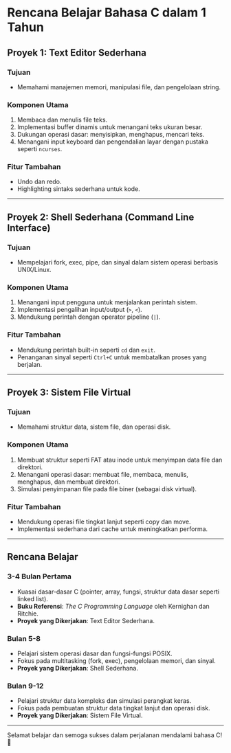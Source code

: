 # Rencana Belajar Bahasa C dalam 1 Tahun

## Proyek 1: **Text Editor Sederhana**
### Tujuan
- Memahami manajemen memori, manipulasi file, dan pengelolaan string.

### Komponen Utama
1. Membaca dan menulis file teks.
2. Implementasi buffer dinamis untuk menangani teks ukuran besar.
3. Dukungan operasi dasar: menyisipkan, menghapus, mencari teks.
4. Menangani input keyboard dan pengendalian layar dengan pustaka seperti `ncurses`.

### Fitur Tambahan
- Undo dan redo.
- Highlighting sintaks sederhana untuk kode.

---

## Proyek 2: **Shell Sederhana (Command Line Interface)**
### Tujuan
- Mempelajari fork, exec, pipe, dan sinyal dalam sistem operasi berbasis UNIX/Linux.

### Komponen Utama
1. Menangani input pengguna untuk menjalankan perintah sistem.
2. Implementasi pengalihan input/output (`>`, `<`).
3. Mendukung perintah dengan operator pipeline (`|`).

### Fitur Tambahan
- Mendukung perintah built-in seperti `cd` dan `exit`.
- Penanganan sinyal seperti `Ctrl+C` untuk membatalkan proses yang berjalan.

---

## Proyek 3: **Sistem File Virtual**
### Tujuan
- Memahami struktur data, sistem file, dan operasi disk.

### Komponen Utama
1. Membuat struktur seperti FAT atau inode untuk menyimpan data file dan direktori.
2. Menangani operasi dasar: membuat file, membaca, menulis, menghapus, dan membuat direktori.
3. Simulasi penyimpanan file pada file biner (sebagai disk virtual).

### Fitur Tambahan
- Mendukung operasi file tingkat lanjut seperti copy dan move.
- Implementasi sederhana dari cache untuk meningkatkan performa.

---

## Rencana Belajar
### **3-4 Bulan Pertama**
- Kuasai dasar-dasar C (pointer, array, fungsi, struktur data dasar seperti linked list).
- **Buku Referensi**: *The C Programming Language* oleh Kernighan dan Ritchie.
- **Proyek yang Dikerjakan**: Text Editor Sederhana.

### **Bulan 5-8**
- Pelajari sistem operasi dasar dan fungsi-fungsi POSIX.
- Fokus pada multitasking (fork, exec), pengelolaan memori, dan sinyal.
- **Proyek yang Dikerjakan**: Shell Sederhana.

### **Bulan 9-12**
- Pelajari struktur data kompleks dan simulasi perangkat keras.
- Fokus pada pembuatan struktur data tingkat lanjut dan operasi disk.
- **Proyek yang Dikerjakan**: Sistem File Virtual.

---

Selamat belajar dan semoga sukses dalam perjalanan mendalami bahasa C! 🚀
